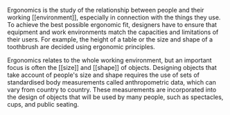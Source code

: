 Ergonomics is the study of the relationship between people and their working [[environment]], especially in connection with the things they use. To achieve the best possible ergonomic fit, designers have to ensure that equipment and work environments match the capacities and limitations of their users. For example, the height of a table or the size and shape of a toothbrush are decided using ergonomic principles.

Ergonomics relates to the whole working environment, but an important focus is often the [[size]] and [[shape]] of objects. Designing objects that take account of people's size and shape requires the use of sets of standardised body measurements called anthropometric data, which can vary from country to country. These measurements are incorporated into the design of objects that will be used by many people, such as spectacles, cups, and public seating.